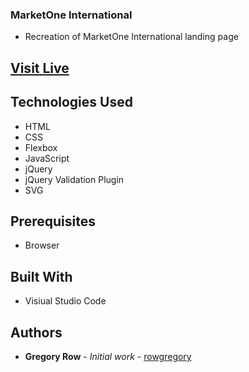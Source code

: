 ### MarketOne International

 * Recreation of MarketOne International landing page

## [Visit Live](https://rowgregory.github.io/MartketOne-International/)


## Technologies Used

 * HTML
 * CSS
 * Flexbox
 * JavaScript
 * jQuery
 * jQuery Validation Plugin
 * SVG

 ## Prerequisites

 - Browser
 

## Built With

 * Visiual Studio Code
 

## Authors

 * **Gregory Row** - *Initial work* - [rowgregory](https://github.com/rowgregory)